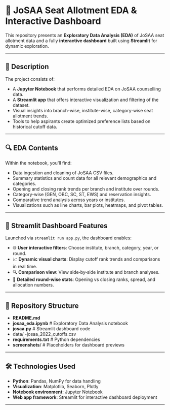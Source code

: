 # 🏫 JoSAA Seat Allotment EDA & Interactive Dashboard

This repository presents an **Exploratory Data Analysis (EDA)** of JoSAA seat allotment data and a fully **interactive dashboard** built using **Streamlit** for dynamic exploration.

---

## 🚀 Description

The project consists of:

- A **Jupyter Notebook** that performs detailed EDA on JoSAA counselling data.
- A **Streamlit app** that offers interactive visualization and filtering of the dataset.
- Visual insights into branch-wise, institute-wise, category-wise seat allotment trends.
- Tools to help aspirants create optimized preference lists based on historical cutoff data.

---

## 🔍 EDA Contents

Within the notebook, you'll find:

- Data ingestion and cleaning of JoSAA CSV files.
- Summary statistics and count data for all relevant demographics and categories.
- Opening and closing rank trends per branch and institute over rounds.
- Category-wise (GEN, OBC, SC, ST, EWS) and reservation insights.
- Comparative trend analysis across years or institutes.
- Visualizations such as line charts, bar plots, heatmaps, and pivot tables.

---

## 🧩 Streamlit Dashboard Features

Launched via `streamlit run app.py`, the dashboard enables:

- 🌐 **User interactive filters**: Choose institute, branch, category, year, or round.
- 📈 **Dynamic visual charts**: Display cutoff rank trends and comparisons in real time.
- 🔍 **Comparison view**: View side‑by‑side institute and branch analyses.
- 📑 **Detailed round-wise stats**: Opening vs closing ranks, spread, and allocation numbers.

---

## 📁 Repository Structure

- **README.md**
- **josaa_eda.ipynb** # Exploratory Data Analysis notebook
- **josaa.py** # Streamlit dashboard code
- data/
   -josaa_2022_cutoffs.csv
- **requirements.txt** # Python dependencies
- **screenshots**/ # Placeholders for dashboard previews


---

## 🛠️ Technologies Used

- **Python**: Pandas, NumPy for data handling  
- **Visualization**: Matplotlib, Seaborn, Plotly  
- **Notebook environment**: Jupyter Notebook  
- **Web app framework**: Streamlit for interactive dashboard deployment

---



